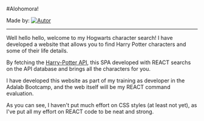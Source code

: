 #Alohomora!

Made by:
[![Autor](https://img.shields.io/badge/Github-IsaGarabana-green?style=plastic&logo=Github)](https://github.com/IsaGarabana)

---

Well hello hello, welcome to my Hogwarts character search!
I have developed a website that allows you to find Harry Potter characters and some of their life details.

By fetching the [Harry-Potter API](https://hp-api.herokuapp.com/), this SPA developed with REACT searchs on the API database and brings all the characters for you.

I have developed this website as part of my training as developer in the Adalab Bootcamp, and the web itself will be my REACT command evaluation.

As you can see, I haven't put much effort on CSS styles (at least not yet), as I've put all my effort on REACT code to be neat and strong.
